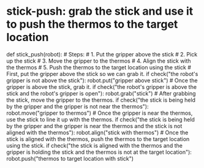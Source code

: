 # stick-push: grab the stick and use it to push the thermos to the target location
def stick_push(robot):
    # Steps:
    # 1. Put the gripper above the stick
    # 2. Pick up the stick
    # 3. Move the gripper to the thermos
    # 4. Align the stick with the thermos
    # 5. Push the thermos to the target location using the stick
    # First, put the gripper above the stick so we can grab it.
    if check("the robot's gripper is not above the stick"):
        robot.put("gripper above stick")
    # Once the gripper is above the stick, grab it.
    if check("the robot's gripper is above the stick and the robot's gripper is open"):
        robot.grab("stick")
    # After grabbing the stick, move the gripper to the thermos.
    if check("the stick is being held by the gripper and the gripper is not near the thermos"):
        robot.move("gripper to thermos")
    # Once the gripper is near the thermos, use the stick to line it up with the thermos.
    if check("the stick is being held by the gripper and the gripper is near the thermos and the stick is not aligned with the thermos"):
        robot.align("stick with thermos")
    # Once the stick is aligned with the thermos, push the thermos to the target location using the stick.
    if check("the stick is aligned with the thermos and the gripper is holding the stick and the thermos is not at the target location"):
        robot.push("thermos to target location with stick")